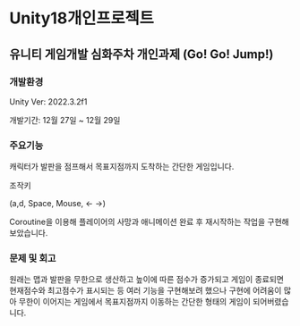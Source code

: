 # Unity18개인프로젝트
## 유니티 게임개발 심화주차 개인과제 (Go! Go! Jump!)
### 개발환경
Unity Ver: 2022.3.2f1


개발기간: 12월 27일 ~ 12월 29일


### 주요기능


캐릭터가 발판을 점프해서 목표지점까지 도착하는 간단한 게임입니다.


조작키

(a,d, Space, Mouse, ← →)


Coroutine을 이용해 플레이어의 사망과 애니메이션 완료 후 재시작하는 작업을 구현해보았습니다.


### 문제 및 회고
원래는 맵과 발판을 무한으로 생산하고 높이에 따른 점수가 증가되고 게임이 종료되면 현재점수와 최고점수가 표시되는 등
여러 기능을 구현해보려 했으나 구현에 어려움이 많아 무한이 이어지는 게임에서 목표지점까지 이동하는 간단한 형태의 게임이 되어버렸습니다.
